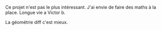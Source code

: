 Ce projet n'est pas le plus intéressant.
J'ai envie de faire des maths à la place.
Longue vie a Victor b.

La géométrie diff c'est mieux.